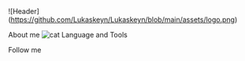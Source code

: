 
![Header] (https://github.com/Lukaskeyn/Lukaskeyn/blob/main/assets/logo.png)

About me
![cat]()
Language and Tools

Follow me 
